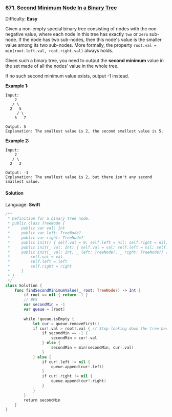 ### [671\. Second Minimum Node In a Binary Tree](https://leetcode.com/problems/second-minimum-node-in-a-binary-tree/)

Difficulty: **Easy**


Given a non-empty special binary tree consisting of nodes with the non-negative value, where each node in this tree has exactly `two` or `zero` sub-node. If the node has two sub-nodes, then this node's value is the smaller value among its two sub-nodes. More formally, the property `root.val = min(root.left.val, root.right.val)` always holds.

Given such a binary tree, you need to output the **second minimum** value in the set made of all the nodes' value in the whole tree.

If no such second minimum value exists, output -1 instead.

**Example 1:**

```
Input: 
    2
   / \
  2   5
     / \
    5   7

Output: 5
Explanation: The smallest value is 2, the second smallest value is 5.
```

**Example 2:**

```
Input: 
    2
   / \
  2   2

Output: -1
Explanation: The smallest value is 2, but there isn't any second smallest value.
```


#### Solution

Language: **Swift**

```swift
/**
 * Definition for a binary tree node.
 * public class TreeNode {
 *     public var val: Int
 *     public var left: TreeNode?
 *     public var right: TreeNode?
 *     public init() { self.val = 0; self.left = nil; self.right = nil; }
 *     public init(_ val: Int) { self.val = val; self.left = nil; self.right = nil; }
 *     public init(_ val: Int, _ left: TreeNode?, _ right: TreeNode?) {
 *         self.val = val
 *         self.left = left
 *         self.right = right
 *     }
 * }
 */
class Solution {
    func findSecondMinimumValue(_ root: TreeNode?) -> Int {
        if root == nil { return -1 }
        // BFS
        var secondMin = -1
        var queue = [root]
        
        while !queue.isEmpty {
            let cur = queue.removeFirst()
            if cur!.val > root!.val { // Stop looking down the tree because root.val = min(root.left.val, root.right.val) always holds.
                if secondMin == -1 {
                    secondMin = cur!.val
                } else {
                    secondMin = min(secondMin, cur!.val)
                }
            } else {
                if cur!.left != nil {
                    queue.append(cur!.left)
                }
                if cur!.right != nil {
                    queue.append(cur!.right)
                }
            }
        }
        return secondMin
    }
}
```